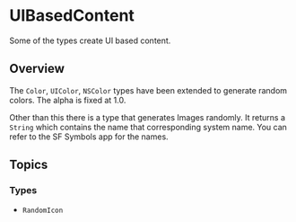 # UIBasedContent

Some of the types create UI based content.

## Overview

The `Color`, `UIColor`, `NSColor` types have been extended to generate random colors. The alpha is fixed at 1.0. 

Other than this there is a type that generates Images randomly. It returns a `String` which contains the name that corresponding system name. 
You can refer to the SF Symbols app for the names.

## Topics

### Types
- ``RandomIcon``
